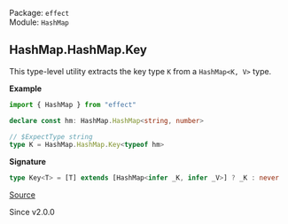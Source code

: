 Package: `effect`<br />
Module: `HashMap`<br />

## HashMap.HashMap.Key

This type-level utility extracts the key type `K` from a `HashMap<K, V>` type.

**Example**

```ts
import { HashMap } from "effect"

declare const hm: HashMap.HashMap<string, number>

// $ExpectType string
type K = HashMap.HashMap.Key<typeof hm>

```

**Signature**

```ts
type Key<T> = [T] extends [HashMap<infer _K, infer _V>] ? _K : never
```

[Source](https://github.com/Effect-TS/effect/tree/main/packages/effect/src/HashMap.ts#L55)

Since v2.0.0